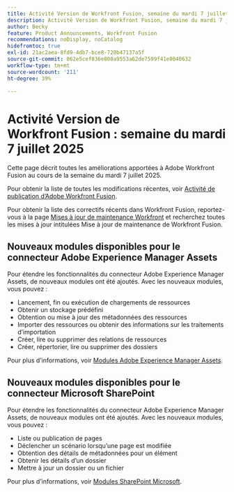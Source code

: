 ```yaml
---
title: Activité Version de Workfront Fusion, semaine du mardi 7 juillet 2025
description: Activité Version de Workfront Fusion, semaine du mardi 7 juillet 2025
author: Becky
feature: Product Announcements, Workfront Fusion
recommendations: noDisplay, noCatalog
hidefromtoc: true
exl-id: 21ac2aea-8fd9-4db7-bce8-720b47137a5f
source-git-commit: 062e5cef836e808a9553a62de7599f41e0040632
workflow-type: tm+mt
source-wordcount: '211'
ht-degree: 39%

---
```


# Activité Version de Workfront Fusion : semaine du mardi 7 juillet 2025

Cette page décrit toutes les améliorations apportées à Adobe Workfront Fusion au cours de la semaine du mardi 7 juillet 2025.

Pour obtenir la liste de toutes les modifications récentes, voir [Activité de publication d’Adobe Workfront Fusion](/help/workfront-fusion/fusion-product-releases/fusion-release-activity.md).

Pour obtenir la liste des correctifs récents dans Workfront Fusion, reportez-vous à la page [Mises à jour de maintenance Workfront](https://experienceleague.adobe.com/en/docs/workfront-known-issues/releases/current-updates) et recherchez toutes les mises à jour intitulées Mise à jour de maintenance de Workfront Fusion.

## Nouveaux modules disponibles pour le connecteur Adobe Experience Manager Assets

Pour étendre les fonctionnalités du connecteur Adobe Experience Manager Assets, de nouveaux modules ont été ajoutés. Avec les nouveaux modules, vous pouvez :

* Lancement, fin ou exécution de chargements de ressources
* Obtenir un stockage prédéfini
* Obtention ou mise à jour des métadonnées des ressources
* Importer des ressources ou obtenir des informations sur les traitements d’importation
* Créer, lire ou supprimer des relations de ressources
* Créer, répertorier, lire ou supprimer des dossiers

Pour plus d’informations, voir [Modules Adobe Experience Manager Assets](/help/workfront-fusion/references/apps-and-modules/adobe-connectors/aem-assets-modules.md).

## Nouveaux modules disponibles pour le connecteur Microsoft SharePoint


Pour étendre les fonctionnalités du connecteur Adobe Experience Manager Assets, de nouveaux modules ont été ajoutés. Avec les nouveaux modules, vous pouvez :



* Liste ou publication de pages
* Déclencher un scénario lorsqu’une page est modifiée
* Obtention des détails de métadonnées pour un élément
* Obtenir les détails d’un dossier
* Mettre à jour un dossier ou un fichier

Pour plus d’informations, voir [Modules SharePoint Microsoft](/help/workfront-fusion/references/apps-and-modules/third-party-connectors/sharepoint-modules.md).
